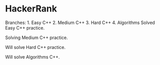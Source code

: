 # HackerRank
Branches: 1. Easy C++ 2. Medium C++ 3. Hard C++ 4. Algorithms
Solved Easy C++ practice.

Solving Medium C++ practice.

Will solve Hard C++ practice.

Will solve Algorithms C++.
